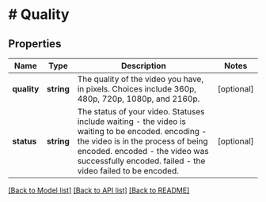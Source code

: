 # # Quality

## Properties

Name | Type | Description | Notes
------------ | ------------- | ------------- | -------------
**quality** | **string** | The quality of the video you have, in pixels. Choices include 360p, 480p, 720p, 1080p, and 2160p. | [optional]
**status** | **string** | The status of your video. Statuses include waiting - the video is waiting to be encoded. encoding - the video is in the process of being encoded. encoded - the video was successfully encoded. failed - the video failed to be encoded. | [optional]

[[Back to Model list]](../../README.md#models) [[Back to API list]](../../README.md#endpoints) [[Back to README]](../../README.md)
